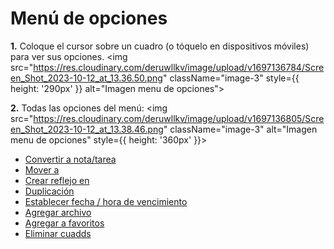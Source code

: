 # Menú de opciones

<div className="display:flex;">

**1.** Coloque el cursor sobre un cuadro (o tóquelo en dispositivos móviles) para ver sus opciones.
<img src="https://res.cloudinary.com/deruwllkv/image/upload/v1697136784/Screen_Shot_2023-10-12_at_13.36.50.png" className="image-3" style={{ height: '290px' }} alt="Imagen menu de opciones"></img>

**2.** Todas las opciones del menú:
<img src="https://res.cloudinary.com/deruwllkv/image/upload/v1697136805/Screen_Shot_2023-10-12_at_13.38.46.png" className="image-3" alt="Imagen menu de opciones" style={{ height: '360px' }}></img>

</div>

- [Convertir a nota/tarea](./TaskAndNote.md)
- [Mover a](./Movement.md)
- [Crear reflejo en](./Reflections.md)
- [Duplicación](./Duplication.md)
- [Establecer fecha / hora de vencimiento](./Calendar.md)
- [Agregar archivo](./Files.md)
- [Agregar a favoritos](./Bookmarks.md)
- [Eliminar cuadds](./Deletion.md)